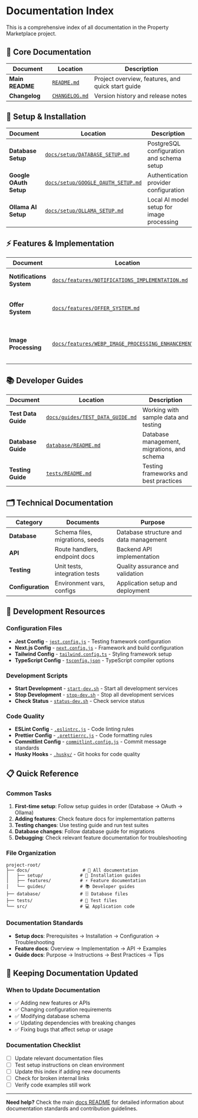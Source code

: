 # Documentation Index

This is a comprehensive index of all documentation in the Property Marketplace project.

## 📖 Core Documentation

| Document        | Location                          | Description                                       |
| --------------- | --------------------------------- | ------------------------------------------------- |
| **Main README** | [`README.md`](../README.md)       | Project overview, features, and quick start guide |
| **Changelog**   | [`CHANGELOG.md`](../CHANGELOG.md) | Version history and release notes                 |

## 🚀 Setup & Installation

| Document               | Location                                                          | Description                               |
| ---------------------- | ----------------------------------------------------------------- | ----------------------------------------- |
| **Database Setup**     | [`docs/setup/DATABASE_SETUP.md`](setup/DATABASE_SETUP.md)         | PostgreSQL configuration and schema setup |
| **Google OAuth Setup** | [`docs/setup/GOOGLE_OAUTH_SETUP.md`](setup/GOOGLE_OAUTH_SETUP.md) | Authentication provider configuration     |
| **Ollama AI Setup**    | [`docs/setup/OLLAMA_SETUP.md`](setup/OLLAMA_SETUP.md)             | Local AI model setup for image processing |

## ⚡ Features & Implementation

| Document                 | Location                                                                                              | Description                                        |
| ------------------------ | ----------------------------------------------------------------------------------------------------- | -------------------------------------------------- |
| **Notifications System** | [`docs/features/NOTIFICATIONS_IMPLEMENTATION.md`](features/NOTIFICATIONS_IMPLEMENTATION.md)           | Real-time notifications with SSE                   |
| **Offer System**         | [`docs/features/OFFER_SYSTEM.md`](features/OFFER_SYSTEM.md)                                           | Property offer management architecture             |
| **Image Processing**     | [`docs/features/WEBP_IMAGE_PROCESSING_ENHANCEMENT.md`](features/WEBP_IMAGE_PROCESSING_ENHANCEMENT.md) | AI-powered image description and format conversion |

## 📚 Developer Guides

| Document            | Location                                                      | Description                                 |
| ------------------- | ------------------------------------------------------------- | ------------------------------------------- |
| **Test Data Guide** | [`docs/guides/TEST_DATA_GUIDE.md`](guides/TEST_DATA_GUIDE.md) | Working with sample data and testing        |
| **Database Guide**  | [`database/README.md`](../database/README.md)                 | Database management, migrations, and schema |
| **Testing Guide**   | [`tests/README.md`](../tests/README.md)                       | Testing frameworks and best practices       |

## 🗂️ Technical Documentation

| Category          | Documents                       | Purpose                                |
| ----------------- | ------------------------------- | -------------------------------------- |
| **Database**      | Schema files, migrations, seeds | Database structure and data management |
| **API**           | Route handlers, endpoint docs   | Backend API implementation             |
| **Testing**       | Unit tests, integration tests   | Quality assurance and validation       |
| **Configuration** | Environment vars, configs       | Application setup and deployment       |

## 🔧 Development Resources

### Configuration Files

- **Jest Config** - [`jest.config.js`](../jest.config.js) - Testing framework configuration
- **Next.js Config** - [`next.config.js`](../next.config.js) - Framework and build configuration
- **Tailwind Config** - [`tailwind.config.ts`](../tailwind.config.ts) - Styling framework setup
- **TypeScript Config** - [`tsconfig.json`](../tsconfig.json) - TypeScript compiler options

### Development Scripts

- **Start Development** - [`start-dev.sh`](../start-dev.sh) - Start all development services
- **Stop Development** - [`stop-dev.sh`](../stop-dev.sh) - Stop all development services
- **Check Status** - [`status-dev.sh`](../status-dev.sh) - Check service status

### Code Quality

- **ESLint Config** - [`.eslintrc.js`](../.eslintrc.js) - Code linting rules
- **Prettier Config** - [`.prettierrc.js`](../.prettierrc.js) - Code formatting rules
- **Commitlint Config** - [`commitlint.config.js`](../commitlint.config.js) - Commit message standards
- **Husky Hooks** - [`.husky/`](../.husky/) - Git hooks for code quality

## 📋 Quick Reference

### Common Tasks

1. **First-time setup**: Follow setup guides in order (Database → OAuth → Ollama)
2. **Adding features**: Check feature docs for implementation patterns
3. **Testing changes**: Use testing guide and run test suites
4. **Database changes**: Follow database guide for migrations
5. **Debugging**: Check relevant feature documentation for troubleshooting

### File Organization

```
project-root/
├── docs/                    # 📖 All documentation
│   ├── setup/              # 🚀 Installation guides
│   ├── features/           # ⚡ Feature documentation
│   └── guides/             # 📚 Developer guides
├── database/               # 🗄️ Database files
├── tests/                  # 🧪 Test files
└── src/                    # 💻 Application code
```

### Documentation Standards

- **Setup docs**: Prerequisites → Installation → Configuration → Troubleshooting
- **Feature docs**: Overview → Implementation → API → Examples
- **Guide docs**: Purpose → Instructions → Best Practices → Tips

## 🔄 Keeping Documentation Updated

### When to Update Documentation

- ✅ Adding new features or APIs
- ✅ Changing configuration requirements
- ✅ Modifying database schema
- ✅ Updating dependencies with breaking changes
- ✅ Fixing bugs that affect setup or usage

### Documentation Checklist

- [ ] Update relevant documentation files
- [ ] Test setup instructions on clean environment
- [ ] Update this index if adding new documents
- [ ] Check for broken internal links
- [ ] Verify code examples still work

---

**Need help?** Check the main [docs README](README.md) for detailed information about documentation standards and contribution guidelines.
